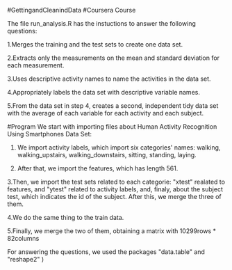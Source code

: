 #GettingandCleanindData
#Coursera Course

The file run_analysis.R has the instuctions to answer the following questions:

1.Merges the training and the test sets to create one data set.

2.Extracts only the measurements on the mean and standard deviation for each measurement.

3.Uses descriptive activity names to name the activities in the data set.

4.Appropriately labels the data set with descriptive variable names. 

5.From the data set in step 4, creates a second, independent tidy data set with the average of each variable for each activity and each subject.

#Program
We start with importing files about Human Activity Recognition Using Smartphones Data Set:

1. We import activity labels, which import six categories' names: walking, walking_upstairs, walking_downstairs, sitting, standing, laying. 

2. After that, we import the features, which has length 561.

3.Then, we import the test sets related to each categorie: "xtest" realated to features, and "ytest" related to activity labels, and, finaly, about the subject test, which indicates the id of the subject. After this, we merge the three of them.

4.We do the same thing to the train data.

5.Finally, we merge the two of them, obtaining a matrix with 10299rows * 82columns


For answering the questions, we used the packages "data.table" and "reshape2" )
